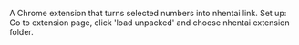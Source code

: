 A Chrome extension that turns selected numbers into nhentai link.
Set up: Go to extension page, click 'load unpacked' and choose nhentai extension folder.
